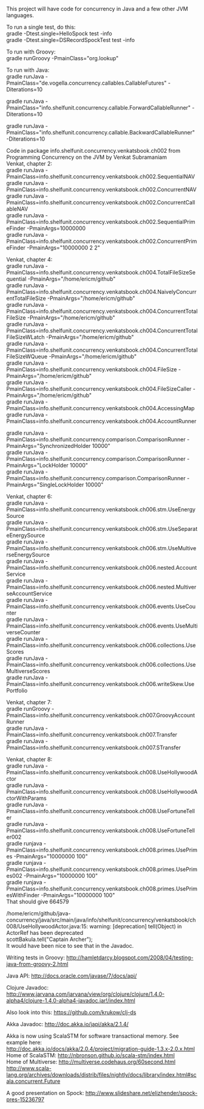 This project will have code for concurrency in Java and a few other JVM languages.   

To run a single test, do this:  
gradle -Dtest.single=HelloSpock test -info   
gradle -Dtest.single=DSRecordSpockTest test -info  
   

To run with Groovy:   
gradle runGroovy -PmainClass="org.lookup"    

To run with Java:       
gradle runJava -PmainClass="de.vogella.concurrency.callables.CallableFutures" -Diterations=10    

gradle runJava -PmainClass="info.shelfunit.concurrency.callable.ForwardCallableRunner" -Diterations=10    

gradle runJava -PmainClass="info.shelfunit.concurrency.callable.BackwardCallableRunner" -Diterations=10    

Code in package info.shelfunit.concurrency.venkatsbook.ch002 from Programming Concurrency on the JVM by Venkat Subramaniam  
Venkat, chapter 2:   
gradle runJava -PmainClass=info.shelfunit.concurrency.venkatsbook.ch002.SequentialNAV   
gradle runJava -PmainClass=info.shelfunit.concurrency.venkatsbook.ch002.ConcurrentNAV   
gradle runJava -PmainClass=info.shelfunit.concurrency.venkatsbook.ch002.ConcurrentCallableNAV    
gradle runJava -PmainClass=info.shelfunit.concurrency.venkatsbook.ch002.SequentialPrimeFinder -PmainArgs=10000000     
gradle runJava -PmainClass=info.shelfunit.concurrency.venkatsbook.ch002.ConcurrentPrimeFinder -PmainArgs="10000000 2 2"  


Venkat, chapter 4:  
gradle runJava -PmainClass=info.shelfunit.concurrency.venkatsbook.ch004.TotalFileSizeSequential  -PmainArgs="/home/ericm/github"  
gradle runJava -PmainClass=info.shelfunit.concurrency.venkatsbook.ch004.NaivelyConcurrentTotalFileSize  -PmainArgs="/home/ericm/github"     
gradle runJava -PmainClass=info.shelfunit.concurrency.venkatsbook.ch004.ConcurrentTotalFileSize  -PmainArgs="/home/ericm/github"     
gradle runJava -PmainClass=info.shelfunit.concurrency.venkatsbook.ch004.ConcurrentTotalFileSizeWLatch -PmainArgs="/home/ericm/github"     
gradle runJava -PmainClass=info.shelfunit.concurrency.venkatsbook.ch004.ConcurrentTotalFileSizeWQueue -PmainArgs="/home/ericm/github"     
gradle runJava -PmainClass=info.shelfunit.concurrency.venkatsbook.ch004.FileSize -PmainArgs="/home/ericm/github"     
gradle runJava -PmainClass=info.shelfunit.concurrency.venkatsbook.ch004.FileSizeCaller -PmainArgs="/home/ericm/github"     
gradle runJava -PmainClass=info.shelfunit.concurrency.venkatsbook.ch004.AccessingMap     
gradle runJava -PmainClass=info.shelfunit.concurrency.venkatsbook.ch004.AccountRunner     

gradle runJava -PmainClass=info.shelfunit.concurrency.comparison.ComparisonRunner -PmainArgs="SynchronizedHolder 10000"      
gradle runJava -PmainClass=info.shelfunit.concurrency.comparison.ComparisonRunner -PmainArgs="LockHolder 10000"      
gradle runJava -PmainClass=info.shelfunit.concurrency.comparison.ComparisonRunner -PmainArgs="SingleLockHolder 10000"      

Venkat, chapter 6:   
gradle runJava -PmainClass=info.shelfunit.concurrency.venkatsbook.ch006.stm.UseEnergySource    
gradle runJava -PmainClass=info.shelfunit.concurrency.venkatsbook.ch006.stm.UseSeparateEnergySource    
gradle runJava -PmainClass=info.shelfunit.concurrency.venkatsbook.ch006.stm.UseMultiverseEnergySource    
gradle runJava -PmainClass=info.shelfunit.concurrency.venkatsbook.ch006.nested.AccountService   
gradle runJava -PmainClass=info.shelfunit.concurrency.venkatsbook.ch006.nested.MultiverseAccountService   
gradle runJava -PmainClass=info.shelfunit.concurrency.venkatsbook.ch006.events.UseCounter   
gradle runJava -PmainClass=info.shelfunit.concurrency.venkatsbook.ch006.events.UseMultiverseCounter   
gradle runJava -PmainClass=info.shelfunit.concurrency.venkatsbook.ch006.collections.UseScores   
gradle runJava -PmainClass=info.shelfunit.concurrency.venkatsbook.ch006.collections.UseMultiverseScores   
gradle runJava -PmainClass=info.shelfunit.concurrency.venkatsbook.ch006.writeSkew.UsePortfolio      

Venkat, chapter 7:   
gradle runGroovy -PmainClass=info.shelfunit.concurrency.venkatsbook.ch007.GroovyAccountRunner    
gradle runJava -PmainClass=info.shelfunit.concurrency.venkatsbook.ch007.Transfer    
gradle runJava -PmainClass=info.shelfunit.concurrency.venkatsbook.ch007.STransfer    

Venkat, chapter 8:  
gradle runJava -PmainClass=info.shelfunit.concurrency.venkatsbook.ch008.UseHollywoodActor     
gradle runJava -PmainClass=info.shelfunit.concurrency.venkatsbook.ch008.UseHollywoodActorWithParams     
gradle runJava -PmainClass=info.shelfunit.concurrency.venkatsbook.ch008.UseFortuneTeller     
gradle runJava -PmainClass=info.shelfunit.concurrency.venkatsbook.ch008.UseFortuneTeller002     
gradle runjava -PmainClass=info.shelfunit.concurrency.venkatsbook.ch008.primes.UsePrimes -PmainArgs="10000000 100"      
gradle runjava -PmainClass=info.shelfunit.concurrency.venkatsbook.ch008.primes.UsePrimes002 -PmainArgs="10000000 100"      
gradle runjava -PmainClass=info.shelfunit.concurrency.venkatsbook.ch008.primes.UsePrimesWithFinder -PmainArgs="10000000 100"      
That should give  664579

/home/ericm/github/java-concurrency/java/src/main/java/info/shelfunit/concurrency/venkatsbook/ch008/UseHollywoodActor.java:15: warning: [deprecation] tell(Object) in ActorRef has been deprecated    
      scottBakula.tell("Captain Archer");     
It would have been nice to see that in the Javadoc.    


Writing tests in Groovy: http://hamletdarcy.blogspot.com/2008/04/testing-java-from-groovy-2.html   

Java API: http://docs.oracle.com/javase/7/docs/api/    

Clojure Javadoc: http://www.jarvana.com/jarvana/view/org/clojure/clojure/1.4.0-alpha4/clojure-1.4.0-alpha4-javadoc.jar!/index.html   

Also look into this: https://github.com/krukow/clj-ds  

Akka Javadoc: http://doc.akka.io/japi/akka/2.1.4/   

Akka is now using ScalaSTM for software transactional memory. See example here:    
http://doc.akka.io/docs/akka/2.0.4/project/migration-guide-1.3.x-2.0.x.html    
Home of ScalaSTM: http://nbronson.github.io/scala-stm/index.html     
Home of Multiverse: http://multiverse.codehaus.org/60second.html    
http://www.scala-lang.org/archives/downloads/distrib/files/nightly/docs/library/index.html#scala.concurrent.Future    

A good presentation on Spock: http://www.slideshare.net/elizhender/spock-pres-15236797    



